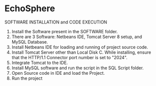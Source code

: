 # EchoSphere
SOFTWARE INSTALLATION and CODE EXECUTION

1.	Install the Software present in the SOFTWARE folder.
2.	There are 3 Software: Netbeans IDE, Tomcat Server 8 setup, and MySQL Database.
3.	Install Netbeans IDE for loading and running of project source code.
4.	Install Tomcat Server other than Local Disk C. While installing, ensure that the HTTP/1.1 Connector port number is set to "2024".
5.	Integrate Tomcat to the IDE.
6.	Install MySQL software and run the script in the SQL Script folder. 
7.	Open Source code in IDE and load the Project. 
8.	Run the project

